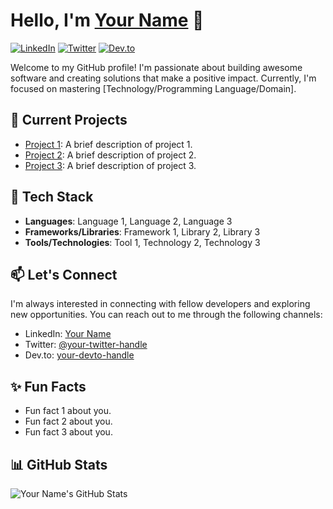 # Hello, I'm [Your Name](https://your-website.com) 👋

[![LinkedIn](https://img.shields.io/badge/-LinkedIn-blue?style=flat&logo=linkedin&logoColor=white)](https://www.linkedin.com/in/your-name)
[![Twitter](https://img.shields.io/badge/-Twitter-blue?style=flat&logo=twitter&logoColor=white)](https://twitter.com/your-twitter-handle)
[![Dev.to](https://img.shields.io/badge/-Dev.to-black?style=flat&logo=dev.to&logoColor=white)](https://dev.to/your-devto-handle)

Welcome to my GitHub profile! I'm passionate about building awesome software and creating solutions that make a positive impact. Currently, I'm focused on mastering [Technology/Programming Language/Domain].

## 🔭 Current Projects

- [Project 1](https://github.com/your-username/project1): A brief description of project 1.
- [Project 2](https://github.com/your-username/project2): A brief description of project 2.
- [Project 3](https://github.com/your-username/project3): A brief description of project 3.

## 🌱 Tech Stack

- **Languages**: Language 1, Language 2, Language 3
- **Frameworks/Libraries**: Framework 1, Library 2, Library 3
- **Tools/Technologies**: Tool 1, Technology 2, Technology 3

## 📫 Let's Connect

I'm always interested in connecting with fellow developers and exploring new opportunities. You can reach out to me through the following channels:

- LinkedIn: [Your Name](https://www.linkedin.com/in/your-name)
- Twitter: [@your-twitter-handle](https://twitter.com/your-twitter-handle)
- Dev.to: [your-devto-handle](https://dev.to/your-devto-handle)

## ✨ Fun Facts

- Fun fact 1 about you.
- Fun fact 2 about you.
- Fun fact 3 about you.

## 📊 GitHub Stats

![Your Name's GitHub Stats](https://github-readme-stats.vercel.app/api?username=your-username&show_icons=true&theme=dark)
